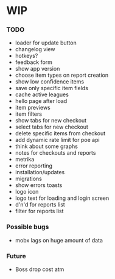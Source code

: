 # WIP

### TODO

-   loader for update button
-   changelog view
-   hotkeys?
-   feedback form
-   show app version
-   choose item types on report creation
-   show low confidence items
-   save only specific item fields
-   cache active leagues
-   hello page after load
-   item previews
-   item filters
-   show tabs for new checkout
-   select tabs for new checkout
-   delete specific items from checkout
-   add dynamic rate limit for poe api
-   think about some graphs
-   notes for checkouts and reports
-   metrika
-   error reporting
-   installation/updates
-   migrations
-   show errors toasts
-   logo icon
-   logo text for loading and login screen
-   d'n'd for reports list
-   filter for reports list

### Possible bugs

-   mobx lags on huge amount of data

### Future

-   Boss drop cost atm
